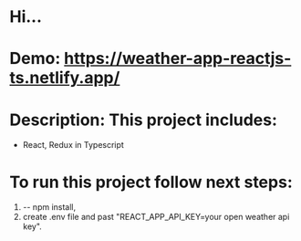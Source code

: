 # Hi...

# Demo: https://weather-app-reactjs-ts.netlify.app/

# Description: This project includes:
- React, Redux in Typescript

# To run this project follow next steps:

1. -- npm install,
2. create .env file and past "REACT_APP_API_KEY=your open weather api key".
